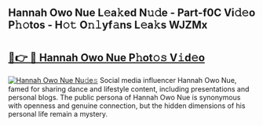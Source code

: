 ## Hannah Owo Nue L𝚎a𝚔ed N𝚞𝚍e - Part-f0C Vi𝚍𝚎o P𝚑𝚘tos - H𝚘𝚝 O𝚗𝚕yf𝚊ns L𝚎a𝚔s WJZMx

# <h2><a href="http://kf671mq.oniu.top/?m=Hannah+Owo+Nue">🔗👉 🔴 Hannah Owo Nue P𝚑ot𝚘𝚜 V𝚒d𝚎o</a></h2>

[![Hannah Owo Nue Nu𝚍e𝚜](https://i.imgur.com/0qMVB7G.gif)](http://kf671mq.oniu.top/?m=Hannah+Owo+Nue)
Social media influencer Hannah Owo Nue, famed for sharing dance and lifestyle content, including presentations and personal blogs. The public persona of Hannah Owo Nue is synonymous with openness and genuine connection, but the hidden dimensions of his personal life remain a mystery.  
